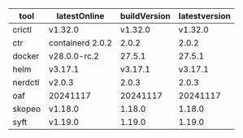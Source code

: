 | tool | latestOnline | buildVersion | latestversion |
|------|--------------|--------------|---------------|
| crictl | v1.32.0 | v1.32.0 | v1.32.0 |
| ctr | containerd 2.0.2 | 2.0.2 | 2.0.2 |
| docker | v28.0.0-rc.2 | 27.5.1 | 27.5.1 |
| helm | v3.17.1 | v3.17.1 | v3.17.1 |
| nerdctl | v2.0.3 | 2.0.3 | 2.0.3 |
| oaf | 20241117 | 20241117 | 20241117 |
| skopeo | v1.18.0 | 1.18.0 | 1.18.0 |
| syft | v1.19.0 | 1.19.0 | 1.19.0 |

